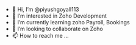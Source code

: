 - 👋 Hi, I’m @piyushgoyall113
- 👀 I’m interested in Zoho Development
- 🌱 I’m currently learning zoho Payroll, Bookings
- 💞️ I’m looking to collaborate on Zoho
- 📫 How to reach me ...

<!---
piyushgoyall113/piyushgoyall113 is a ✨ special ✨ repository because its `README.md` (this file) appears on your GitHub profile.
You can click the Preview link to take a look at your changes.
--->
